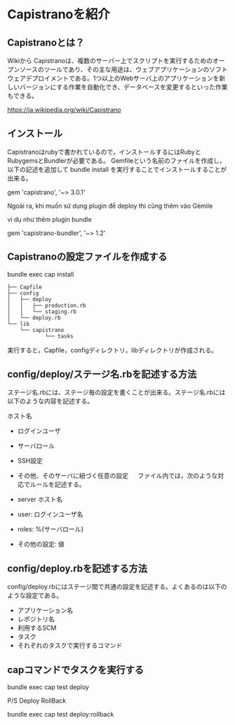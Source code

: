 # Capistranoを紹介
## Capistranoとは？
Wikiから
Capistranoは、複数のサーバー上でスクリプトを実行するためのオープンソースのツールであり、その主な用途は、ウェブアプリケーションのソフトウェアデプロイメントである。1つ以上のWebサーバ上のアプリケーションを新しいバージョンにする作業を自動化でき、データベースを変更するといった作業もできる。

https://ja.wikipedia.org/wiki/Capistrano

## インストール
Capistranoはrubyで書かれているので，インストールするにはRubyとRubygemsとBundlerが必要である。
Gemfileという名前のファイルを作成し，以下の記述を追加して bundle install を実行することでインストールすることが出来る。

gem 'capistrano', '~> 3.0.1'

Ngoài ra, khi muốn sử dụng plugin để deploy thì cũng thêm vào Gèmile

vi dụ như thêm plugin bundle

gem 'capistrano-bundler', '~> 1.2'

## Capistranoの設定ファイルを作成する

bundle exec cap install

```
├── Capfile
├── config
│   ├── deploy
│   │   ├── production.rb
│   │   └── staging.rb
│   └── deploy.rb
└── lib
    └── capistrano
            └── tasks
```

実行すると，Capfile，configディレクトリ，libディレクトリが作成される。

## config/deploy/ステージ名.rbを記述する方法

ステージ名.rbには、ステージ毎の設定を書くことが出来る。ステージ名.rbには以下のような内容を記述する。

ホスト名
  - ログインユーザ
  - サーバロール
  - SSH設定
  - その他、そのサーバに紐づく任意の設定
　
ファイル内では，次のような対応でルールを記述する。

  - server ホスト名
  - user: ログインユーザ名
  - roles: %{サーバロール}
  - その他の設定: 値

##  config/deploy.rbを記述する方法

config/deploy.rbにはステージ間で共通の設定を記述する。よくあるのは以下のような設定である。

  - アプリケーション名
  - レポジトリ名
  - 利用するSCM
  - タスク
  - それぞれのタスクで実行するコマンド

## capコマンドでタスクを実行する  　

bundle exec cap test deploy

P/S
Deploy RollBack

bundle exec cap test deploy:rollback
